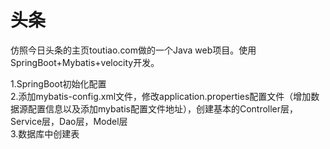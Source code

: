 # 头条
仿照今日头条的主页toutiao.com做的一个Java web项目。使用SpringBoot+Mybatis+velocity开发。    
     
1.SpringBoot初始化配置          
2.添加mybatis-config.xml文件，修改application.properties配置文件（增加数据源配置信息以及添加mybatis配置文件地址），创建基本的Controller层，Service层，Dao层，Model层      
3.数据库中创建表   
